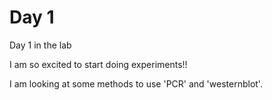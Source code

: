 # Day 1

Day 1 in the lab

I am so excited to start doing experiments!!

I am looking at some methods to use 'PCR' and 'westernblot'.
